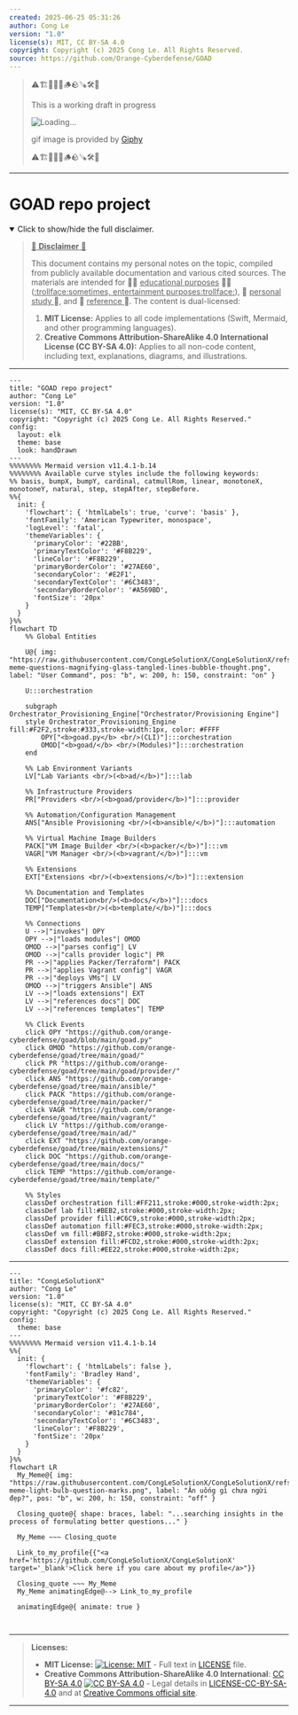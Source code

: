 ```yaml
---
created: 2025-06-25 05:31:26
author: Cong Le
version: "1.0"
license(s): MIT, CC BY-SA 4.0
copyright: Copyright (c) 2025 Cong Le. All Rights Reserved.
source: https://github.com/Orange-Cyberdefense/GOAD
---
```



> ⚠️🏗️🚧🦺🧱🪵🪨🪚🛠️👷
> 
> This is a working draft in progress
> 
> ![Loading...](https://media2.giphy.com/media/v1.Y2lkPTc5MGI3NjExbDc1NWc5MTg2MHE3b21mdTJsZXRvb3Y3MzBlMHA4eDQ2bGtmeGt4MSZlcD12MV9pbnRlcm5hbF9naWZfYnlfaWQmY3Q9Zw/GnWdE6FhFWn5atbOhe/giphy.gif)
>
> gif image is provided by [Giphy](https://giphy.com)
> 
> ⚠️🏗️🚧🦺🧱🪵🪨🪚🛠️👷


----




# GOAD repo project
<details open>
<summary>Click to show/hide the full disclaimer.</summary>
   
> <ins>📢 **Disclaimer** 🚨</ins>
>
> This document contains my personal notes on the topic,
> compiled from publicly available documentation and various cited sources.
> The materials are intended for 👨‍🎓 <ins>educational purposes</ins> 👨‍🎓 (<ins>:trollface:sometimes, entertainment purposes:trollface:</ins>), 📖 <ins> personal study </ins> 📖, and 🔖 <ins> reference </ins> 🔖.
> The content is dual-licensed:
> 1. **MIT License:** Applies to all code implementations (Swift, Mermaid, and other programming languages).
> 2. **Creative Commons Attribution-ShareAlike 4.0 International License (CC BY-SA 4.0):** Applies to all non-code content, including text, explanations, diagrams, and illustrations.

</details>


----

```mermaid
---
title: "GOAD repo project"
author: "Cong Le"
version: "1.0"
license(s): "MIT, CC BY-SA 4.0"
copyright: "Copyright (c) 2025 Cong Le. All Rights Reserved."
config:
  layout: elk
  theme: base
  look: handDrawn
---
%%%%%%%% Mermaid version v11.4.1-b.14
%%%%%%%% Available curve styles include the following keywords:
%% basis, bumpX, bumpY, cardinal, catmullRom, linear, monotoneX, monotoneY, natural, step, stepAfter, stepBefore.
%%{
  init: {
    'flowchart': { 'htmlLabels': true, 'curve': 'basis' },
    'fontFamily': 'American Typewriter, monospace',
    'logLevel': 'fatal',
    'themeVariables': {
      'primaryColor': '#22BB',
      'primaryTextColor': '#F8B229',
      'lineColor': '#F8B229',
      'primaryBorderColor': '#27AE60',
      'secondaryColor': '#E2F1',
      'secondaryTextColor': '#6C3483',
      'secondaryBorderColor': '#A569BD',
      'fontSize': '20px'
    }
  }
}%%
flowchart TD
    %% Global Entities

    U@{ img: "https://raw.githubusercontent.com/CongLeSolutionX/CongLeSolutionX/refs/heads/main/assets/images/My-meme-questions-magnifying-glass-tangled-lines-bubble-thought.png", label: "User Command", pos: "b", w: 200, h: 150, constraint: "on" }

    U:::orchestration

    subgraph Orchestrator_Provisioning_Engine["Orchestrator/Provisioning Engine"]
    style Orchestrator_Provisioning_Engine fill:#F2F2,stroke:#333,stroke-width:1px, color: #FFFF
        OPY["<b>goad.py</b> <br/>(CLI)"]:::orchestration
        OMOD["<b>goad/</b> <br/>(Modules)"]:::orchestration
    end

    %% Lab Environment Variants
    LV["Lab Variants <br/>(<b>ad/</b>)"]:::lab

    %% Infrastructure Providers
    PR["Providers <br/>(<b>goad/provider</b>)"]:::provider

    %% Automation/Configuration Management
    ANS["Ansible Provisioning <br/>(<b>ansible/</b>)"]:::automation

    %% Virtual Machine Image Builders
    PACK["VM Image Builder <br/>(<b>packer/</b>)"]:::vm
    VAGR["VM Manager <br/>(<b>vagrant/</b>)"]:::vm

    %% Extensions
    EXT["Extensions <br/>(<b>extensions/</b>)"]:::extension

    %% Documentation and Templates
    DOC["Documentation<br/>(<b>docs/</b>)"]:::docs
    TEMP["Templates<br/>(<b>template/</b>)"]:::docs

    %% Connections
    U -->|"invokes"| OPY
    OPY -->|"loads modules"| OMOD
    OMOD -->|"parses config"| LV
    OMOD -->|"calls provider logic"| PR
    PR -->|"applies Packer/Terraform"| PACK
    PR -->|"applies Vagrant config"| VAGR
    PR -->|"deploys VMs"| LV
    OMOD -->|"triggers Ansible"| ANS
    LV -->|"loads extensions"| EXT
    LV -->|"references docs"| DOC
    LV -->|"references templates"| TEMP

    %% Click Events
    click OPY "https://github.com/orange-cyberdefense/goad/blob/main/goad.py"
    click OMOD "https://github.com/orange-cyberdefense/goad/tree/main/goad/"
    click PR "https://github.com/orange-cyberdefense/goad/tree/main/goad/provider/"
    click ANS "https://github.com/orange-cyberdefense/goad/tree/main/ansible/"
    click PACK "https://github.com/orange-cyberdefense/goad/tree/main/packer/"
    click VAGR "https://github.com/orange-cyberdefense/goad/tree/main/vagrant/"
    click LV "https://github.com/orange-cyberdefense/goad/tree/main/ad/"
    click EXT "https://github.com/orange-cyberdefense/goad/tree/main/extensions/"
    click DOC "https://github.com/orange-cyberdefense/goad/tree/main/docs/"
    click TEMP "https://github.com/orange-cyberdefense/goad/tree/main/template/"

    %% Styles
    classDef orchestration fill:#FF211,stroke:#000,stroke-width:2px;
    classDef lab fill:#BEB2,stroke:#000,stroke-width:2px;
    classDef provider fill:#C6C9,stroke:#000,stroke-width:2px;
    classDef automation fill:#FEC3,stroke:#000,stroke-width:2px;
    classDef vm fill:#BBF2,stroke:#000,stroke-width:2px;
    classDef extension fill:#FCD2,stroke:#000,stroke-width:2px;
    classDef docs fill:#EE22,stroke:#000,stroke-width:2px;
```

----


<!-- 
```mermaid
%% Current Mermaid version
info
```  -->


```mermaid
---
title: "CongLeSolutionX"
author: "Cong Le"
version: "1.0"
license(s): "MIT, CC BY-SA 4.0"
copyright: "Copyright (c) 2025 Cong Le. All Rights Reserved."
config:
  theme: base
---
%%%%%%%% Mermaid version v11.4.1-b.14
%%{
  init: {
    'flowchart': { 'htmlLabels': false },
    'fontFamily': 'Bradley Hand',
    'themeVariables': {
      'primaryColor': '#fc82',
      'primaryTextColor': '#F8B229',
      'primaryBorderColor': '#27AE60',
      'secondaryColor': '#81c784',
      'secondaryTextColor': '#6C3483',
      'lineColor': '#F8B229',
      'fontSize': '20px'
    }
  }
}%%
flowchart LR
  My_Meme@{ img: "https://raw.githubusercontent.com/CongLeSolutionX/CongLeSolutionX/refs/heads/main/assets/images/My-meme-light-bulb-question-marks.png", label: "Ăn uống gì chưa ngừi đẹp?", pos: "b", w: 200, h: 150, constraint: "off" }

  Closing_quote@{ shape: braces, label: "...searching insights in the process of formulating better questions..." }
    
  My_Meme ~~~ Closing_quote
    
  Link_to_my_profile{{"<a href='https://github.com/CongLeSolutionX/CongLeSolutionX' target='_blank'>Click here if you care about my profile</a>"}}

  Closing_quote ~~~ My_Meme
  My_Meme animatingEdge@--> Link_to_my_profile
  
  animatingEdge@{ animate: true }



```

---
>**Licenses:**
>
>- **MIT License:**  [![License: MIT](https://img.shields.io/badge/License-MIT-yellow.svg)](LICENSE) - Full text in [LICENSE](LICENSE) file.
>- **Creative Commons Attribution-ShareAlike 4.0 International**: [CC BY-SA 4.0](https://creativecommons.org/licenses/by-sa/4.0/) [![CC BY-SA 4.0](https://licensebuttons.net/l/by-sa/4.0/88x31.png)](https://creativecommons.org/licenses/by-sa/4.0/) - Legal details in [LICENSE-CC-BY-SA-4.0](THE_PAST/LICENSE-CC-BY-SA-4.0) and at [Creative Commons official site](https://creativecommons.org/licenses/by-sa/4.0/).
>
---

